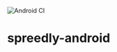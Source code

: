 ![Android CI](https://github.com/ergonlabs/spreedly-android/workflows/Android%20CI/badge.svg?branch=master)

# spreedly-android
